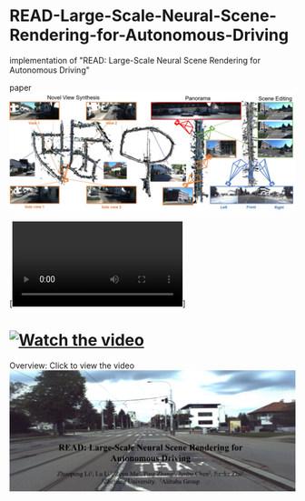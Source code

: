 # READ-Large-Scale-Neural-Scene-Rendering-for-Autonomous-Driving
implementation of "READ:  Large-Scale Neural Scene Rendering for Autonomous Driving"

paper 
![contents](./image/main.jpg)

[![Watch the video](https://github.com/JOP-Lee/READ-Large-Scale-Neural-Scene-Rendering-for-Autonomous-Driving/tree/main/image/main.mp4)]
# [![Watch the video](https://i.ytimg.com/an_webp/kC-bwky4e7Q/mqdefault_6s.webp?du=3000&sqp=CIDh7JMG&rs=AOn4CLAE5KzsOlrQzpZVB2DYJbC4UMOhGQ)](https://youtu.be/kC-bwky4e7Q)


Overview: 
Click to view the video
[![Watch the video](./image/video.png)](https://youtu.be/kC-bwky4e7Q)
